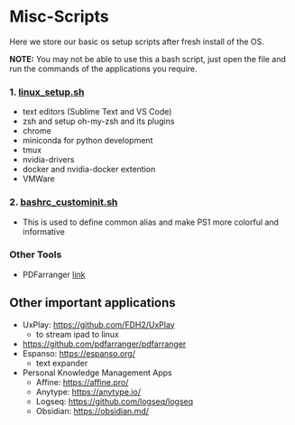 # Misc-Scripts

Here we store our basic os setup scripts after fresh install of the OS.

**NOTE:** You may not be able to use this a bash script, just open the file and run the commands of the applications you require.

### 1. [linux_setup.sh](linux_setup.sh)
  - text editors (Sublime Text and VS Code)
  - zsh and setup oh-my-zsh and its plugins
  - chrome
  - miniconda for python development
  - tmux
  - nvidia-drivers
  - docker and nvidia-docker extention
  - VMWare

### 2. [bashrc_custominit.sh](bashrc_custominit.sh)
  - This is used to define common alias and make PS1 more colorful and informative

### Other Tools
  - PDFarranger [link](https://github.com/pdfarranger/pdfarranger)


## Other important applications
- UxPlay: https://github.com/FDH2/UxPlay
  - to stream ipad to linux
- https://github.com/pdfarranger/pdfarranger
- Espanso: https://espanso.org/
  - text expander
- Personal Knowledge Management Apps
  - Affine: https://affine.pro/
  - Anytype: https://anytype.io/
  - Logseq: https://github.com/logseq/logseq
  - Obsidian: https://obsidian.md/


